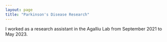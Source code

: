 ```yaml
---
layout: page
title: "Parkinson's Disease Research"
---
```


I worked as a research assistant in the Agalliu Lab from September 2021 to May 2023.